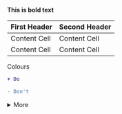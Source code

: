 **This is bold text**

| First Header  | Second Header |
| ------------- | ------------- |
| Content Cell  | Content Cell  |
| Content Cell  | Content Cell  |

Colours

```diff
+ Do
```

```diff
- Don't
```

<details><summary>More</summary>
<p>
Comment about something
</p>
</details>
